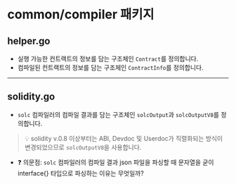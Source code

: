 # common/compiler 패키지

## helper.go

- 실행 가능한 컨트랙트의 정보를 담는 구조체인 `Contract`를 정의합니다.
- 컴파일된 컨트랙트의 정보를 담는 구조체인 `ContractInfo`를 정의합니다.

---

## solidity.go

- `solc` 컴파일러의 컴파일 결과를 담는 구조체인 `solcOutput`과 `solcOutputV8`를 정의합니다.

> 💡 solidity v.0.8 이상부터는 ABI, Devdoc 및 Userdoc가 직렬화되는 방식이 변경되었으므로 `solcOutputV8`을 사용합니다.

- ❓ 의문점: `solc` 컴파일러의 컴파일 결과 json 파일을 파싱할 때 문자열을 굳이 interface{} 타입으로 파싱하는 이유는 무엇일까?